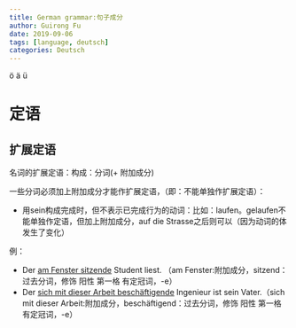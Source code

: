 ```yaml
---
title: German grammar:句子成分
author: Guirong Fu
date: 2019-09-06
tags: [language, deutsch]
categories: Deutsch
---
```


ö ä ü

# 定语

## 扩展定语

名词的扩展定语：构成：分词(+ 附加成分)

一些分词必须加上附加成分才能作扩展定语，（即：不能单独作扩展定语）：

- 用sein构成完成时，但不表示已完成行为的动词：比如：laufen。gelaufen不能单独作定语，但加上附加成分，auf die Strasse之后则可以（因为动词的体发生了变化）

例：

- Der <u>am Fenster sitzende</u> Student liest. （am Fenster:附加成分，sitzend：过去分词，修饰 阳性 第一格 有定冠词，-e）
- Der <u>sich mit dieser Arbeit beschäftigende</u> Ingenieur ist sein Vater.（sich mit dieser Arbeit:附加成分，beschäftigend：过去分词，修饰 阳性 第一格 有定冠词，-e）